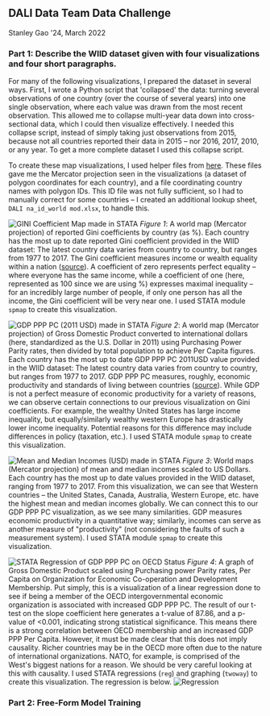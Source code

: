 ## DALI Data Team Data Challenge
Stanley Gao '24, March 2022

### Part 1: Describe the WIID dataset given with four visualizations and four short paragraphs.

For many of the following visualizations, I prepared the dataset in several ways.
First, I wrote a Python script that 'collapsed' the data: turning several observations of one country (over the course of several years) into one single observation, where each value was drawn from the most recent observation. This allowed me to collapse multi-year data down into cross-sectional data, which I could then visualize effectively. I needed this collapse script, instead of simply taking just observations from 2015, because not all countries reported their data in 2015 – nor 2016, 2017, 2010, or any year. To get a more complete dataset I used this collapse script.

To create these map visualizations, I used helper files from [here](https://www.stathelp.se/en/spmap_world_en.html). These files gave me the Mercator projection seen in the visualizations (a dataset of polygon coordinates for each country), and a file coordinating country names with polygon IDs. This ID file was not fully sufficient, so I had to manually correct for some countries – I created an additional lookup sheet, `DALI na_id_world mod.xlsx`, to handle this.


![GINI Coefficient Map made in STATA](https://i.imgur.com/CagRm3Q.png) 
*Figure 1*: A world map (Mercator projection) of reported Gini coefficients by country (as %). Each country has the most up to date reported Gini coefficient provided in the WIID dataset: The latest country data varies from country to country, but ranges from 1977 to 2017. The Gini coefficient measures income or wealth equality within a nation ([source](https://en.wikipedia.org/wiki/Gini_coefficient)). A coefficient of zero represents perfect equality – where everyone has the same income, while a coefficient of one (here, represented as 100 since we are using %) expresses maximal inequality – for an incredibly large number of people, if only one person has all the income, the Gini coefficient will be very near one. I used STATA module `spmap` to create this visualization.


![GDP PPP PC (2011 USD) made in STATA](https://i.imgur.com/dG5mZ42.png)
*Figure 2*: A world map (Mercator projection) of Gross Domestic Product converted to international dollars (here, standardized as the U.S. Dollar in 2011) using Purchasing Power Parity rates, then divided by total population to achieve Per Capita figures. Each country has the most up to date GDP PPP PC 2011USD value provided in the WIID dataset: The latest country data varies from country to country, but ranges from 1977 to 2017. GDP PPP PC measures, roughly, economic productivity and standards of living between countries ([source](https://www.investopedia.com/updates/purchasing-power-parity-ppp/)). While GDP is not a perfect measure of economic productivity for a variety of reasons, we can observe certain connections to our previous visualization on Gini coefficients. For example, the wealthy United States has large income inequality, but equally/similarly wealthy western Europe has drastically lower income inequality. Potential reasons for this difference may include differences in policy (taxation, etc.). I used STATA module `spmap` to create this visualization.


![Mean and Median Incomes (USD) made in STATA](https://i.imgur.com/ORJ7hZt.png)
*Figure 3*: World maps (Mercator projection) of mean and median incomes scaled to US Dollars. Each country has the most up to date values provided in the WIID dataset, ranging from 1977 to 2017. From this visualization, we can see that Western countries – the United States, Canada, Australia, Western Europe, etc. have the highest mean and median incomes globally. We can connect this to our GDP PPP PC visualization, as we see many similarities. GDP measures economic productivity in a quantitative way; similarly, incomes can serve as another measure of "productivity" (not considering the faults of such a measurement system). I used STATA module `spmap` to create this visualization.

![STATA Regression of GDP PPP PC on OECD Status](https://i.imgur.com/6ZITaiu.png)
*Figure 4*: A graph of Gross Domestic Product scaled using Purchasing power Parity rates, Per Capita on Organization for Economic Co-operation and Development Membership. Put simply, this is a visualization of a linear regression done to see if being a member of the OECD intergovernmental economic organization is associated with increased GDP PPP PC. The result of our t-test on the slope coefficient here generates a t-value of 87.86, and a p-value of <0.001, indicating strong statistical significance. This means there is a strong correlation between OECD membership and an increased GDP PPP Per Capita. However, it must be made clear that this does not imply causality. Richer countries may be in the OECD more often due to the nature of international organizations. NATO, for example, is comprised of the West's biggest nations for a reason. We should be very careful looking at this with causality. I used STATA regressions (`reg`) and graphing (`twoway`) to create this visualization.
The regression is below.
![Regression](https://i.imgur.com/GBfucf9.png)


### Part 2: Free-Form Model Training
